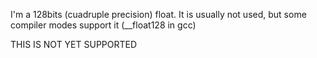 I'm a 128bits (cuadruple precision) float. It is usually not used, but some compiler modes support it (__float128 in gcc)THIS IS NOT YET SUPPORTED